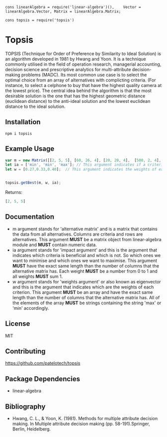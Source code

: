 ` cons linearAlgebra = require('linear-algebra')(),   
    Vector = linearAlgebra.Vector,
    Matrix = linearAlgebra.Matrix; `

` cons topsis = require('topsis') `


# Topsis

TOPSIS (Technique for Order of Preference by Similarity to Ideal Solution) is an algorithm developed in 1981 by Hwang and Yoon.
It is a technique commonly utilised in the field of operation research, managerial accounting, decision science and prescriptive analytics for multi-attribute decision-making problems (MADC).
Its most common use case is to select the optimal choice from an array of alternatives with complicting criteria. (For instance, to select a celphone to buy that have the highest quality camera at the lowest price).
The central idea behind the algorithm is that the most desirable solution is the one that has the highest geometric distance (euclidean distance) to the anti-ideal solution and the lowest euclidean distance to the ideal solution.

## Installation

` npm i topsis `

## Example Usage

```javascript
var m = new Matrix([[2, 5, 5], [60, 26, 4], [20, 20, 4],  [500, 2, 4], [50, 23, 3], [25, 10, 1]]); // This argument is the alternative matrix. Each row is an alternative and each column is a criterion.
let ia = ['min', 'min', 'max']; // This argument indicates if a criterion is beneficial or not.
let w = [0.27,0.33,0.40];  // This argument indicates the weights of each criteria.


topsis.getBest(m, w, ia);
```

Returns:
```javascript
[2, 5, 5]
```

## Documentation

* m argument stands for 'alternative matrix' and is a matrix that contains the data from all alternatives. Columns are criteria and rows are alternatives. This argument **MUST** be a matrix object from linear-algebra module and **MUST** contain numeric data.
* ia argument stands for 'impact argument' and this is the argument that indicates which criteria is beneficial and which is not. So which ones we want to minimise and which ones we want to maximise. This argument **MUST** have the exact same length than the number of columns that the alternative matrix has. Each weight **MUST** be a number from 0 to 1 and all weights **MUST** sum 1.
* w argument stands for 'weights argument' or also known as eigenvector and this is the argument that indicates which are the weights of each criterion. This argument **MUST** be an array and have the exact same length than the number of columns that the alternative matrix has. All of the elements of the array **MUST** be strings containing the string 'max' or 'min' accordingly.

## License

MIT

## Contributing

https://github.com/patelotech/topsis

## Package Dependencies

* linear-algebra

## Bibliography

* Hwang, C. L., & Yoon, K. (1981). Methods for multiple attribute decision making. In Multiple attribute decision making (pp. 58-191).Springer, Berlin, Heidelberg.